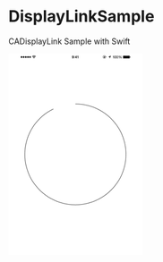 # DisplayLinkSample
CADisplayLink Sample with Swift

![display_link_sample](https://github.com/WorldDownTown/DisplayLinkSample/blob/master/DisplayLinkSample/display_link_sample.gif)
